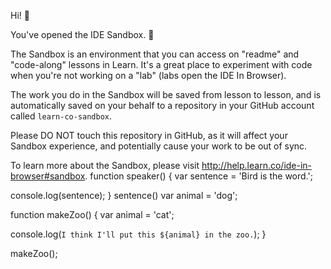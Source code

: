 Hi! 👋

You've opened the IDE Sandbox. 🎉

The Sandbox is an environment that you can access on "readme" and "code-along" lessons in Learn. It's a great place to experiment with code when you're not working on a "lab" (labs open the IDE In Browser).

The work you do in the Sandbox will be saved from lesson to lesson, and is automatically saved on your behalf to a repository in your GitHub account called `learn-co-sandbox`.

Please DO NOT touch this repository in GitHub, as it will affect your Sandbox experience, and potentially cause your work to be out of sync.

To learn more about the Sandbox, please visit http://help.learn.co/ide-in-browser#sandbox.
function speaker() {
  var sentence = 'Bird is the word.';
 
  console.log(sentence);
}
sentence()
var animal = 'dog';
 
function makeZoo() {
  var animal = 'cat';
 
  console.log(`I think I'll put this ${animal} in the zoo.`);
}
 
makeZoo();

